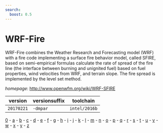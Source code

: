```yaml
---
search:
  boost: 0.5
---
```

# WRF-Fire

WRF-Fire combines the Weather Research and Forecasting model (WRF) with a fire code implementing a  surface fire behavior model, called SFIRE, based on semi-empirical formulas calculate the rate of spread of the fire  line (the interface between burning and unignited fuel) based on fuel properties, wind velocities from WRF, and  terrain slope. The fire spread is implemented by the level set method.

*homepage*: <http://www.openwfm.org/wiki/WRF-SFIRE>

version | versionsuffix | toolchain
--------|---------------|----------
``20170221`` | ``-dmpar`` | ``intel/2016b``

[0](../0/index.md) - [a](../a/index.md) - [b](../b/index.md) - [c](../c/index.md) - [d](../d/index.md) - [e](../e/index.md) - [f](../f/index.md) - [g](../g/index.md) - [h](../h/index.md) - [i](../i/index.md) - [j](../j/index.md) - [k](../k/index.md) - [l](../l/index.md) - [m](../m/index.md) - [n](../n/index.md) - [o](../o/index.md) - [p](../p/index.md) - [q](../q/index.md) - [r](../r/index.md) - [s](../s/index.md) - [t](../t/index.md) - [u](../u/index.md) - [v](../v/index.md) - [w](../w/index.md) - [x](../x/index.md) - [y](../y/index.md) - [z](../z/index.md)

